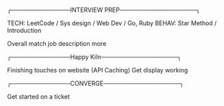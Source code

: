 ╭──────────────INTERVIEW PREP──────────────────╮

TECH: LeetCode / Sys design / Web Dev / Go, Ruby
BEHAV: Star Method / Introduction

Overall match job description more




╭──────────────Happy Kiln──────────────────╮

Finishing touches on website (API Caching)
Get display working









╭──────────────CONVERGE──────────────────╮

Get started on a ticket



